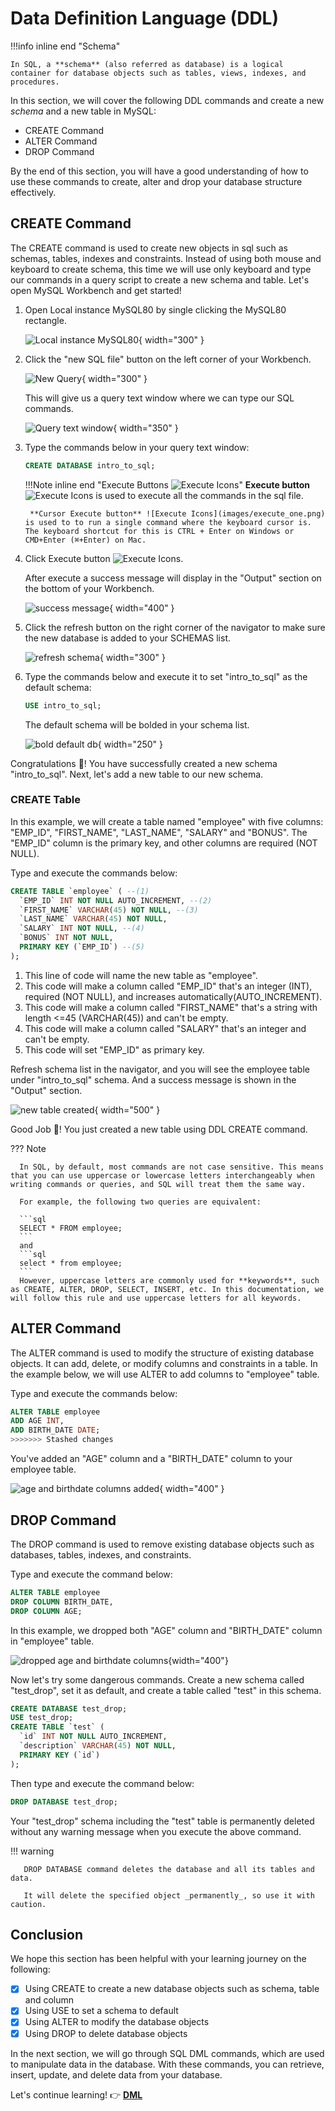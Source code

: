 # Data Definition Language (DDL)

!!!info inline end "Schema"

    In SQL, a **schema** (also referred as database) is a logical container for database objects such as tables, views, indexes, and procedures.

In this section, we will cover the following DDL commands and create a new _schema_ and a new table in MySQL:

- CREATE Command
- ALTER Command
- DROP Command

By the end of this section, you will have a good understanding of how to use these commands to create, alter and drop your database structure effectively.

## CREATE Command

The CREATE command is used to create new objects in sql such as schemas, tables, indexes and constraints. Instead of using both mouse and keyboard to create schema, this time we will use only keyboard and type our commands in a query script to create a new schema and table. Let's open MySQL Workbench and get started!

1. Open Local instance MySQL80 by single clicking the MySQL80 rectangle.

      ![Local instance MySQL80](images/Local_instance_MySQL80.png){ width="300" }

2. Click the "new SQL file" button on the left corner of your Workbench.

      ![New Query](images/New_Query.png){ width="300" }

      This will give us a query text window where we can type our SQL commands.

      ![Query text window](images/query_text_window.png){ width="350" }

3. Type the commands below in your query text window:

      ``` sql
      CREATE DATABASE intro_to_sql;
      ```

    !!!Note inline end "Execute Buttons ![Execute Icons](images/execute_icon.png)"
        **Execute button** ![Execute Icons](images/execute_all.png) is used to execute all the commands in the sql file.
        
        **Cursor Execute button** ![Execute Icons](images/execute_one.png) is used to to run a single command where the keyboard cursor is. The keyboard shortcut for this is CTRL + Enter on Windows or CMD+Enter (⌘+Enter) on Mac.

4. Click Execute button ![Execute Icons](images/execute_one.png).
   
      After execute a success message will display in the "Output" section on the bottom of your Workbench.

      ![success message](images/create_db_success_message.png){ width="400" }

5. Click the refresh button on the right corner of the navigator to make sure the new database is added to your SCHEMAS list.

      ![refresh schema](images/refresh_db.png){ width="300" }

6. Type the commands below and execute it to set "intro_to_sql" as the default schema:

      ``` sql
      USE intro_to_sql;
      ```

      The default schema will be bolded in your schema list.

      ![bold default db](images/bold_default_db.png){ width="250" }

Congratulations 🎉! You have successfully created a new schema "intro_to_sql". Next, let's add a new table to our new schema.

### CREATE Table

In this example, we will create a table named "employee" with five columns: "EMP_ID", "FIRST_NAME", "LAST_NAME", "SALARY" and "BONUS". The "EMP_ID" column is the primary key, and other columns are required (NOT NULL).

Type and execute the commands below:

``` sql
CREATE TABLE `employee` ( --(1)
  `EMP_ID` INT NOT NULL AUTO_INCREMENT, --(2)
  `FIRST_NAME` VARCHAR(45) NOT NULL, --(3)
  `LAST_NAME` VARCHAR(45) NOT NULL, 
  `SALARY` INT NOT NULL, --(4)
  `BONUS` INT NOT NULL, 
  PRIMARY KEY (`EMP_ID`) --(5)
); 
```

1. This line of code will name the new table as "employee".
2. This code will make a column called "EMP_ID" that's an integer (INT), required (NOT NULL), and increases automatically(AUTO_INCREMENT).
3. This code will make a column called "FIRST_NAME" that's a string with length <=45 (VARCHAR(45)) and can't be empty.
4. This code will make a column called "SALARY" that's an integer and can't be empty.
5. This code will set "EMP_ID" as primary key.

Refresh schema list in the navigator, and you will see the employee table under "intro_to_sql" schema. And a success message is shown in the "Output" section.

![new table created](images/table_created.png){ width="500" }

Good Job 🎉! You just created a new table using DDL CREATE command.

??? Note

      In SQL, by default, most commands are not case sensitive. This means that you can use uppercase or lowercase letters interchangeably when writing commands or queries, and SQL will treat them the same way.

      For example, the following two queries are equivalent:

      ```sql
      SELECT * FROM employee;
      ```
      and
      ```sql
      select * from employee;
      ```
      However, uppercase letters are commonly used for **keywords**, such as CREATE, ALTER, DROP, SELECT, INSERT, etc. In this documentation, we will follow this rule and use uppercase letters for all keywords.

## ALTER Command

The ALTER command is used to modify the structure of existing database objects. It can add, delete, or modify columns and constraints in a table. In the example below, we will use ALTER to add columns to "employee" table.

Type and execute the commands below:

``` sql
ALTER TABLE employee 
ADD AGE INT,
ADD BIRTH_DATE DATE;
>>>>>>> Stashed changes
```

You've added an "AGE" column and a "BIRTH_DATE" column to your employee table.

![age and birthdate columns added](images/age_bd_column.png){ width="400" }

## DROP Command

The DROP command is used to remove existing database objects such as databases, tables, indexes, and constraints.

Type and execute the command below:

```sql
ALTER TABLE employee
DROP COLUMN BIRTH_DATE,
DROP COLUMN AGE;
```

In this example, we dropped both "AGE" column and "BIRTH_DATE" column in "employee" table.

![dropped age and birthdate columns](images/drop_age_bd.png){width="400"}

Now let's try some dangerous commands. Create a new schema called "test_drop", set it as default, and create a table called "test" in this schema.

```sql
CREATE DATABASE test_drop;
USE test_drop;
CREATE TABLE `test` (
  `id` INT NOT NULL AUTO_INCREMENT,
  `description` VARCHAR(45) NOT NULL,
  PRIMARY KEY (`id`)
); 
```

Then type and execute the command below:

```sql
DROP DATABASE test_drop;
```

Your "test_drop" schema including the "test" table is permanently deleted without any warning message when you execute the above command.

!!! warning

       DROP DATABASE command deletes the database and all its tables and data.
       
       It will delete the specified object _permanently_, so use it with caution.

## Conclusion

We hope this section has been helpful with your learning journey on the following:

- [x] Using CREATE to create a new database objects such as schema, table and column
- [x] Using USE to set a schema to default
- [x] Using ALTER to modify the database objects
- [x] Using DROP to delete database objects

In the next section, we will go through SQL DML commands, which are used to manipulate data in the database. With these commands, you can retrieve, insert, update, and delete data from your database.

Let's continue learning! 👉 **[DML](DML.md)**
